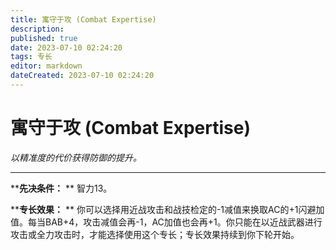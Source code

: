 ```yaml
---
title: 寓守于攻 (Combat Expertise)
description: 
published: true
date: 2023-07-10 02:24:20
tags: 专长
editor: markdown
dateCreated: 2023-07-10 02:24:20
---
```


# 寓守于攻 (Combat Expertise)

_以精准度的代价获得防御的提升。_

---

****先决条件：** ** 智力13。

****专长效果：** **
你可以选择用近战攻击和战技检定的-1减值来换取AC的+1闪避加值。每当BAB+4，攻击减值会再-1，AC加值也会再+1。你只能在以近战武器进行攻击或全力攻击时，才能选择使用这个专长；专长效果持续到你下轮开始。

